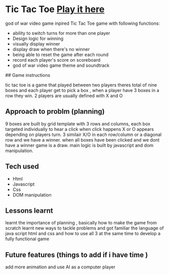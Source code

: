 
# Tic Tac Toe [Play it here ](https://pouryaace.github.io/TicTacToe/)
 
god of war video game inpired Tic Tac Toe game with following functions:
 <ul>
  <li>ability to switch turns for more than one player</li>
  <li>Design logic for winning</li>
  <li>visually display winner</li>
  <li>display draw when there's no winner</li>
  <li>being able to reset the game after each round</li>
  <li>record each player's score on scoreboard</li>
  <li>god of war video game theme and soundtrack</li>
</ul> 
## Game instructions

tic tac toe is a game that played between two players theres total of nine boxes and each player get to pick a box , when a player have 3 boxes in a row 
they win.
2 players are usually defined with X and O

## Approach to problm (planning)

9 boxes are built by grid template with 3 rows and columns,
each box targeted individually to hear a click when click happens X or O appears depending on players turn.
3 similair X/O in each row/column or a diagonal row and we have a winner.
when all boxes have been clicked and we dont have a winner game is a draw.
main logic is built by javascript and dom manipulation.

## Tech used

<ul>
 <li>Html</li>
 <li>Javascript</li>
 <li>Css</li>
 <li>DOM manipulation</li>
</ul>
 
## Lessons learnt
learnt the importance of planning , basically how to make the game from scratch 
learnt new ways to tackle problems and got familiar the language of java script
html and css and how to use all 3 at the same time to develop a fully functional game

## Future features (things to add if i have time )

add more animation and use AI as a computer player
